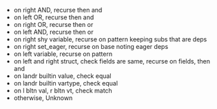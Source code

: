 - on right AND,             recurse then and
- on left OR,               recurse then and
- on right OR,              recurse then or
- on left AND,              recurse then or
- on right shy variable,    recurse on pattern keeping subs that are deps
- on right set_eager,       recurse on base noting eager deps
- on left variable,         recurse on pattern
- on left and right struct, check fields are same, recurse on fields, then and
- on landr builtin value,   check equal
- on landr builtin vartype, check equal
- on l bltn val, r bltn vt, check match
- otherwise, Unknown